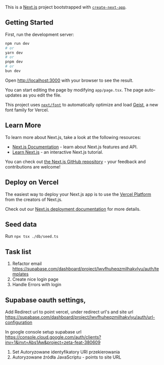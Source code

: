 This is a [Next.js](https://nextjs.org) project bootstrapped with [`create-next-app`](https://nextjs.org/docs/app/api-reference/cli/create-next-app).

## Getting Started

First, run the development server:

```bash
npm run dev
# or
yarn dev
# or
pnpm dev
# or
bun dev
```

Open [http://localhost:3000](http://localhost:3000) with your browser to see the result.

You can start editing the page by modifying `app/page.tsx`. The page auto-updates as you edit the file.

This project uses [`next/font`](https://nextjs.org/docs/app/building-your-application/optimizing/fonts) to automatically optimize and load [Geist](https://vercel.com/font), a new font family for Vercel.

## Learn More

To learn more about Next.js, take a look at the following resources:

- [Next.js Documentation](https://nextjs.org/docs) - learn about Next.js features and API.
- [Learn Next.js](https://nextjs.org/learn) - an interactive Next.js tutorial.

You can check out [the Next.js GitHub repository](https://github.com/vercel/next.js) - your feedback and contributions are welcome!

## Deploy on Vercel

The easiest way to deploy your Next.js app is to use the [Vercel Platform](https://vercel.com/new?utm_medium=default-template&filter=next.js&utm_source=create-next-app&utm_campaign=create-next-app-readme) from the creators of Next.js.

Check out our [Next.js deployment documentation](https://nextjs.org/docs/app/building-your-application/deploying) for more details.


## Seed data 
Run 
``
npx tsx ./db/seed.ts
``


## Task list
1. Refactor email https://supabase.com/dashboard/project/lwvfhuheqzmilhakvlyu/auth/templates
2. Create nice login page
3. Handle Errors with login

## Supabase oauth settings, 
Add Redirect url to point vercel, under redirect url's and site url
https://supabase.com/dashboard/project/lwvfhuheqzmilhakvlyu/auth/url-configuration

In google console setup supabase url
https://console.cloud.google.com/auth/clients?inv=1&invt=Abs1Aw&project=zeta-feat-380609

1. Set Autoryzowane identyfikatory URI przekierowania
2. Autoryzowane źródła JavaScriptu - points to site URL 